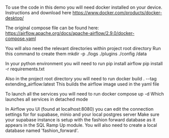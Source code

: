 To use the code in this demo you will need docker installed on your device.  
Instructions and download here https://www.docker.com/products/docker-desktop/

The original compose file can be found here:
https://airflow.apache.org/docs/apache-airflow/2.9.0/docker-compose.yaml

You will also need the relevant directories within project root directory 
Run this command to create them
mkdir -p ./logs ./plugins ./config /data

In your python environment you will need to run
pip install airflow 
pip install -r requirements.txt

Also in the project root directory you will need to run
docker build . --tag extending_airflow:latest
This builds the airflow image used in the yaml file

To launch all the services you will need to run 
docker compose up -d
Which launches all services in detached mode

In Airflow you UI (found at localhost:8080) you can edit the connection settings 
for for supabase, minio and your local postgres server
Make sure your supabase instance is setup with the fashion forward database as it 
appears in the SQL Ramp Up module.  You will also need to create a local database
named 'fashion_forward'.  